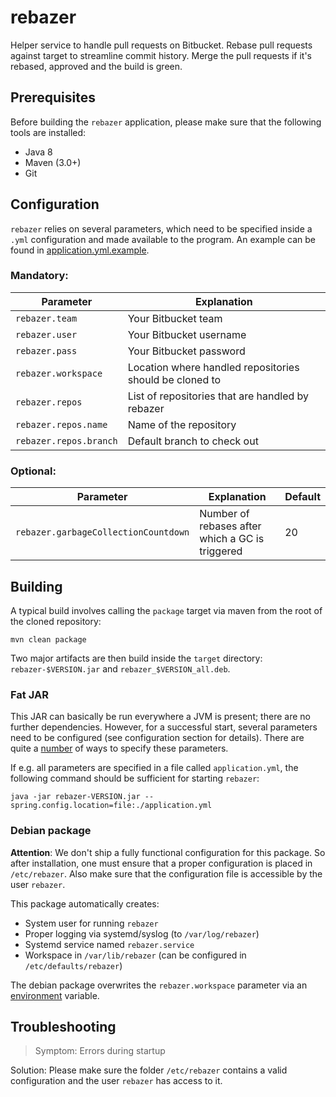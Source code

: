 # rebazer

Helper service to handle pull requests on Bitbucket.
Rebase pull requests against target to streamline commit history.
Merge the pull requests if it's rebased, approved and the build is green.


## Prerequisites

Before building the `rebazer` application, please make sure that the following tools are installed:

* Java 8
* Maven (3.0+)
* Git


## Configuration

`rebazer` relies on several parameters, which need to be specified inside a `.yml` configuration and made available to the program. An example can be found in [application.yml.example](src/main/resources/application.yml.example).


### Mandatory:

| Parameter              | Explanation                                             |
|------------------------|---------------------------------------------------------|
| `rebazer.team`         | Your Bitbucket team                                     |
| `rebazer.user`         | Your Bitbucket username                                 |
| `rebazer.pass`         | Your Bitbucket password                                 |
| `rebazer.workspace`    | Location where handled repositories should be cloned to |
| `rebazer.repos`        | List of repositories that are handled by rebazer        |
| `rebazer.repos.name`   | Name of the repository                                  |
| `rebazer.repos.branch` | Default branch to check out                             |


### Optional:

| Parameter                            | Explanation                                     | Default |
|--------------------------------------|-------------------------------------------------|---------|
| `rebazer.garbageCollectionCountdown` | Number of rebases after which a GC is triggered | 20      |


## Building

A typical build involves calling the `package` target via maven from the root of the cloned repository:


`mvn clean package`

Two major artifacts are then build inside the `target` directory: `rebazer-$VERSION.jar` and `rebazer_$VERSION_all.deb`.


### Fat JAR

This JAR can basically be run everywhere a JVM is present; there are no further dependencies. However, for a successful start, several parameters need to be configured (see configuration section for details). There are quite a [number](https://docs.spring.io/spring-boot/docs/current/reference/html/boot-features-external-config.html#boot-features-external-config-command-line-args) of ways to specify these parameters.

If e.g. all parameters are specified in a file called `application.yml`, the following command should be sufficient for starting `rebazer`:

`java -jar rebazer-VERSION.jar --spring.config.location=file:./application.yml`


### Debian package

**Attention**: We don't ship a fully functional configuration for this package. So after installation, one must ensure that a proper configuration is placed in `/etc/rebazer`. Also make sure that the configuration file is accessible by the user `rebazer`.

This package automatically creates:

* System user for running `rebazer`
* Proper logging via systemd/syslog (to `/var/log/rebazer`)
* Systemd service named `rebazer.service`
* Workspace in `/var/lib/rebazer` (can be configured in `/etc/defaults/rebazer`)

The debian package overwrites the `rebazer.workspace` parameter via an [environment](src/deb/etc/default/rebazer) variable.


## Troubleshooting

>Symptom: Errors during startup

Solution: Please make sure the folder `/etc/rebazer` contains a valid configuration and the user `rebazer` has access to it.
